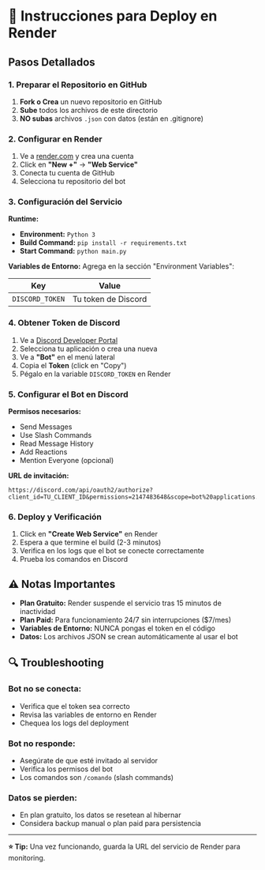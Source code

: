 # 🚀 Instrucciones para Deploy en Render

## Pasos Detallados

### 1. Preparar el Repositorio en GitHub

1. **Fork o Crea** un nuevo repositorio en GitHub
2. **Sube** todos los archivos de este directorio
3. **NO subas** archivos `.json` con datos (están en .gitignore)

### 2. Configurar en Render

1. Ve a [render.com](https://render.com) y crea una cuenta
2. Click en **"New +"** → **"Web Service"**
3. Conecta tu cuenta de GitHub
4. Selecciona tu repositorio del bot

### 3. Configuración del Servicio

**Runtime:**
- **Environment:** `Python 3`
- **Build Command:** `pip install -r requirements.txt`
- **Start Command:** `python main.py`

**Variables de Entorno:**
Agrega en la sección "Environment Variables":

| Key | Value |
|-----|-------|
| `DISCORD_TOKEN` | Tu token de Discord |

### 4. Obtener Token de Discord

1. Ve a [Discord Developer Portal](https://discord.com/developers/applications)
2. Selecciona tu aplicación o crea una nueva
3. Ve a **"Bot"** en el menú lateral
4. Copia el **Token** (click en "Copy")
5. Pégalo en la variable `DISCORD_TOKEN` en Render

### 5. Configurar el Bot en Discord

**Permisos necesarios:**
- Send Messages
- Use Slash Commands
- Read Message History
- Add Reactions
- Mention Everyone (opcional)

**URL de invitación:**
```
https://discord.com/api/oauth2/authorize?client_id=TU_CLIENT_ID&permissions=2147483648&scope=bot%20applications.commands
```

### 6. Deploy y Verificación

1. Click en **"Create Web Service"** en Render
2. Espera a que termine el build (2-3 minutos)
3. Verifica en los logs que el bot se conecte correctamente
4. Prueba los comandos en Discord

## ⚠️ Notas Importantes

- **Plan Gratuito:** Render suspende el servicio tras 15 minutos de inactividad
- **Plan Paid:** Para funcionamiento 24/7 sin interrupciones ($7/mes)
- **Variables de Entorno:** NUNCA pongas el token en el código
- **Datos:** Los archivos JSON se crean automáticamente al usar el bot

## 🔍 Troubleshooting

### Bot no se conecta:
- Verifica que el token sea correcto
- Revisa las variables de entorno en Render
- Chequea los logs del deployment

### Bot no responde:
- Asegúrate de que esté invitado al servidor
- Verifica los permisos del bot
- Los comandos son `/comando` (slash commands)

### Datos se pierden:
- En plan gratuito, los datos se resetean al hibernar
- Considera backup manual o plan paid para persistencia

---

**⭐ Tip:** Una vez funcionando, guarda la URL del servicio de Render para monitoring.